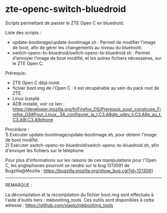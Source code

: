# zte-openc-switch-bluedroid
Scripts permettant de passer le ZTE Open C en bluedroid.

Liste des scripts :
- update-bootimage/update-bootimage.sh : Permet de modifier l'image de boot, afin de gérer les changements au niveau du bluetooth.  
- switch-openc-to-bluedroid/switch-openc-to-bluedroid.sh : Permet d'envoyer l'image de boot modifié, et les autres fichiers nécessaires, sur le ZTE Open C.  

Prérequis:
- ZTE Open C déjà rooté.
- fichier boot.img de l'Open C : Il est récupérable au sein du pack root de ZTE.
- Linux installé
- ADB installé, voir ce lien : https://developer.mozilla.org/fr/Firefox_OS/Prerequis_pour_construire_Firefox_OS#Pour_Linux_.3A_configurer_la_r.C3.A8gle_udev_li.C3.A9e_au_t.C3.A9l.C3.A9phone

Procédure :  
	1) Exécuter update-bootimage/update-bootimage.sh, pour obtenir l'image de boot modifié.  
	2) Exécuter switch-openc-to-bluedroid/switch-openc-to-bluedroid.sh, afin d'envoyer les fichiers sur le téléphone.

Pour plus d'informations sur les raisons de ces manipulations pour l'Open C, les anglophones pourront se rendre sur le bug 1213591 de Bugzilla@Mozilla : https://bugzilla.mozilla.org/show_bug.cgi?id=1213591

-------------------------------------------------------

REMARQUE :

La décompilation et la recompilation du fichier boot.img sont effectués à l'aide d'outils tiers : mkbootimg_tools.
Ces outils sont disponibles à cette adresse : https://github.com/xiaolu/mkbootimg_tools